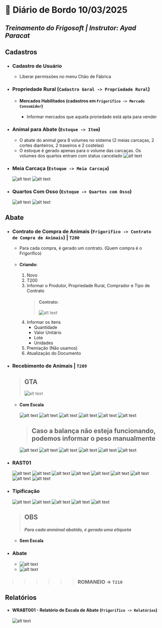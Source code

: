 # 📌 **Diário de Bordo 10/03/2025**
## *Treinamento do Frigosoft | Instrutor: Ayad Paracat*

## Cadastros

- ### Cadastro de Usuário
    - Liberar permissões no menu Chão de Fábrica

- ### Propriedade Rural (`Cadastro Geral -> Propriedade Rural`)
    - #### Mercados Habilitados (cadastros em `Frigorífico -> Mercado Consumidor`)
        - Informar mercados que aquela proriedade está apta para vender

- ### Animal para Abate (`Estoque -> Item`)
    - O abate do animal gera 8 volumes no sistema (2 meias carcaças, 2 cortes dianteiros, 2 traseiros e 2 costelas)
    - O estoque é gerado apenas para o volume das carcaças. Os volumes dos quartos entram com status cancelado
    ![alt text](imagens/Screenshot_146.png)

- ### Meia Carcaça (`Estoque -> Meia Carcaça`)
    ![alt text](imagens/Screenshot_145.png)
    ![alt text](imagens/Screenshot_148.png)

- ### Quartos Com Osso (`Estoque -> Quartos com Osso`)
    ![alt text](imagens/Screenshot_147.png)
    ![alt text](imagens/Screenshot_149.png)

## Abate

- ### Contrato de Compra de Animais (`Frigorífico -> Contrato de Compra de Animais`) | `T200`
    - Para cada compra, é gerado um contrato. (Quem compra é o Frigorífico)
    - #### Criando:
        1. Novo
        2. T200
        3. Informar o Produtor, Propriedade Rural, Comprador e Tipo de Contrato
            > #### Contrato:
            > ![alt text](imagens/Screenshot_150.png)
        4. Informar os itens
            - Quantidade
            - Valor Unitário
            - Lote
            - Unidades
        5. Premiação (Não usamos)
        6. Atualização do Documento

- ### Recebimento de Animais | `T209`

    > ## GTA
    >   ![alt text](imagens/Screenshot_154.png)

    - #### Com Escala
        ![alt text](imagens/Screenshot_152.png)
        ![alt text](imagens/Screenshot_153.png)
        ![alt text](imagens/Screenshot_155.png)
        ![alt text](imagens/Screenshot_156.png)
        ![alt text](imagens/Screenshot_157.png)
        ![alt text](imagens/Screenshot_158.png)

        > ## Caso a balança não esteja funcionando, podemos informar o peso manualmente

        ![alt text](imagens/Screenshot_159.png)
        ![alt text](imagens/Screenshot_160.png)
        ![alt text](imagens/Screenshot_161.png)
        ![alt text](imagens/Screenshot_162.png)
        ![alt text](imagens/Screenshot_163.png)
        ![alt text](imagens/Screenshot_164.png)

- ### RAST01
    ![alt text](imagens/Screenshot_165.png)
    ![alt text](imagens/Screenshot_166.png)
    ![alt text](imagens/Screenshot_167.png)
    ![alt text](imagens/Screenshot_168.png)
    ![alt text](imagens/Screenshot_170.png)
    ![alt text](imagens/Screenshot_171.png)
    ![alt text](imagens/Screenshot_172.png)
    ![alt text](imagens/Screenshot_173.png)
    ![alt text](imagens/Screenshot_174.png)

- ### Tipificação
    ![alt text](imagens/Screenshot_175.png)
    ![alt text](imagens/Screenshot_176.png)
    ![alt text](imagens/Screenshot_177.png)
    ![alt text](imagens/Screenshot_178.png)
    ![alt text](imagens/Screenshot_179.png)

    > ## OBS
    > #### *Para cada anmimal abatido, é gerada uma etiqueta*

    - #### Sem Escala

- ### Abate
    - ![alt text](imagens/Screenshot_180.png)
    - ![alt text](imagens/Screenshot_169.png)











    
>>>>>> ### ROMANEIO -> `T210`

## Relatórios

- #### WRABT001 - Relatório de Escala de Abate (`Frigorífico -> Relatórios`)
    ![alt text](imagens/Screenshot_151.png)